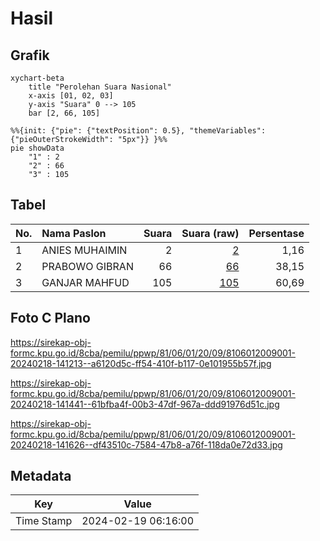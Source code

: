 # Hasil

## Grafik

```mermaid
xychart-beta
    title "Perolehan Suara Nasional"
    x-axis [01, 02, 03]
    y-axis "Suara" 0 --> 105
    bar [2, 66, 105]
```

```mermaid
%%{init: {"pie": {"textPosition": 0.5}, "themeVariables": {"pieOuterStrokeWidth": "5px"}} }%%
pie showData
    "1" : 2
    "2" : 66
    "3" : 105
```

## Tabel

| No. | Nama Paslon    | Suara | Suara (raw) | Persentase |
|:--- |:-------------- | -----:| -----------:| ----------:|
| 1   | ANIES MUHAIMIN | 2     | [2][p-1]    | 1,16       |
| 2   | PRABOWO GIBRAN | 66    | [66][p-2]   | 38,15      |
| 3   | GANJAR MAHFUD  | 105   | [105][p-3]  | 60,69      |


[p-1]: https://github.com/gigit-pemilu/pemilu-2024/blob/main/pilpres/hitung-suara/sub/81-maluku/sub/06-seram-bagian-barat/sub/01-kairatu/sub/2009-seruawan/sub/001-tps/sub/paslon-1.txt
[p-2]: https://github.com/gigit-pemilu/pemilu-2024/blob/main/pilpres/hitung-suara/sub/81-maluku/sub/06-seram-bagian-barat/sub/01-kairatu/sub/2009-seruawan/sub/001-tps/sub/paslon-2.txt
[p-3]: https://github.com/gigit-pemilu/pemilu-2024/blob/main/pilpres/hitung-suara/sub/81-maluku/sub/06-seram-bagian-barat/sub/01-kairatu/sub/2009-seruawan/sub/001-tps/sub/paslon-3.txt

## Foto C Plano

https://sirekap-obj-formc.kpu.go.id/8cba/pemilu/ppwp/81/06/01/20/09/8106012009001-20240218-141213--a6120d5c-ff54-410f-b117-0e101955b57f.jpg

https://sirekap-obj-formc.kpu.go.id/8cba/pemilu/ppwp/81/06/01/20/09/8106012009001-20240218-141441--61bfba4f-00b3-47df-967a-ddd91976d51c.jpg

https://sirekap-obj-formc.kpu.go.id/8cba/pemilu/ppwp/81/06/01/20/09/8106012009001-20240218-141626--df43510c-7584-47b8-a76f-118da0e72d33.jpg


## Metadata

| Key        | Value               |
| ---------- | ------------------- |
| Time Stamp | 2024-02-19 06:16:00 |



